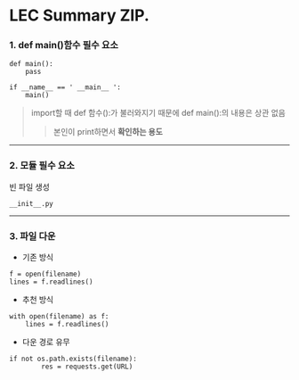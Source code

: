 LEC Summary ZIP.
================

### 1. def main()함수 필수 요소
<pre><code>def main():
    pass    </code></pre>
<pre><code>if __name__ == ' __main__ ':
    main() </code></pre>

> import할 때 def 함수():가 불러와지기 때문에 def main():의 내용은 상관 없음   
>   > 본인이 print하면서 **확인하는 용도**

***

### 2. 모듈 필수 요소
빈 파일 생성
<pre><code>__init__.py</code></pre>
  
***

### 3. 파일 다운
* 기존 방식
<pre><code>f = open(filename)
lines = f.readlines() </code></pre>
* 추천 방식
<pre><code>with open(filename) as f:
    lines = f.readlines() </code></pre>
* 다운 경로 유무
<pre><code>if not os.path.exists(filename):
        res = requests.get(URL)</code></pre>
